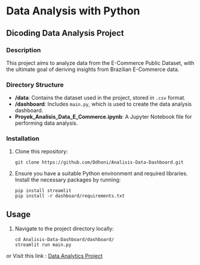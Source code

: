 # Data Analysis with Python

## Dicoding Data Analysis Project

### Description

This project aims to analyze data from the E-Commerce Public Dataset, with the ultimate goal of deriving insights from Brazilian E-Commerce data.

### Directory Structure

- **/data**: Contains the dataset used in the project, stored in `.csv` format.
- **/dashboard**: Includes `main.py`, which is used to create the data analysis dashboard.
- **Proyek_Analisis_Data_E_Commerce.ipynb**: A Jupyter Notebook file for performing data analysis.

### Installation

1. Clone this repository:

   ```shell
   git clone https://github.com/Ddhoni/Analisis-Data-Dashboard.git

2. Ensure you have a suitable Python environment and required libraries. Install the necessary packages by running:
      ```shell
   pip install streamlit
   pip install -r dashboard/requirements.txt
   ```

## Usage
1. Navigate to the project directory locally:
   ```shell
   cd Analisis-Data-Dashboard/dashboard/
   streamlit run main.py
   ```
or
Visit this link : [Data Analytics Project](https://dashboard-ecommerce-brazil.streamlit.app/)
